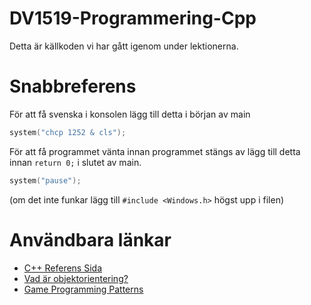 # DV1519-Programmering-Cpp
Detta är källkoden vi har gått igenom under lektionerna.

# Snabbreferens
För att få svenska i konsolen lägg till detta i början av main
```cpp
system("chcp 1252 & cls");
```
För att få programmet vänta innan programmet stängs av lägg till detta innan `return 0;` i slutet av main.
```cpp
system("pause");
```
(om det inte funkar lägg till `#include <Windows.h>` högst upp i filen)

# Användbara länkar
* [C++ Referens Sida](http://en.cppreference.com/)
* [Vad är objektorientering?](http://www.databasteknik.se/webbkursen/oo-grunder/)
* [Game Programming Patterns](http://gameprogrammingpatterns.com/contents.html)
